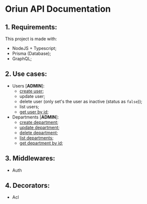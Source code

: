 # Oriun API Documentation

## 1. Requirements:
This project is made with:
- NodeJS + Typescript;
- Prisma (Database);
- GraphQL;

## 2. Use cases:
- Users [**ADMIN**]:
  - [create user](../src/domain/usecases/users/create-account.ts);
  - update user;
  - delete user (only set's the user as inactive (status as `false`));
  - list users;
  - [get user by id](../src/domain/usecases/users/load-account-by-id.ts);
- Departments [**ADMIN**]:
  - [create department](../src/domain/usecases/departments/create-department.ts);
  - [update department](../src/domain/usecases/departments/update-department.ts);
  - [delete department](../src/domain/usecases/departments/delete-department.ts);
  - [list departments](../src/domain/usecases/departments/load-departments.ts);
  - [get department by id](../src/domain/usecases/departments/load-department-by-id.ts);

## 3. Middlewares:
* Auth

## 4. Decorators:
* Acl

